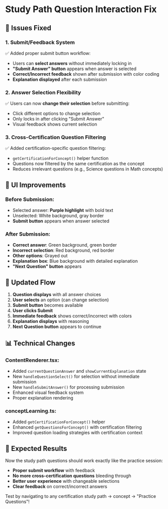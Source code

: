 # Study Path Question Interaction Fix

## 🔧 **Issues Fixed**

### 1. **Submit/Feedback System** 
✅ Added proper submit button workflow:
- Users can **select answers** without immediately locking in
- **"Submit Answer" button** appears when answer is selected  
- **Correct/Incorrect feedback** shown after submission with color coding
- **Explanation displayed** after each submission

### 2. **Answer Selection Flexibility**
✅ Users can now **change their selection** before submitting:
- Click different options to change selection
- Only locks in after clicking "Submit Answer"
- Visual feedback shows current selection

### 3. **Cross-Certification Question Filtering**
✅ Added certification-specific question filtering:
- `getCertificationForConcept()` helper function
- Questions now filtered by the same certification as the concept
- Reduces irrelevant questions (e.g., Science questions in Math concepts)

## 🎨 **UI Improvements**

### **Before Submission:**
- Selected answer: **Purple highlight** with bold text
- Unselected: White background, gray border
- **Submit button** appears when answer selected

### **After Submission:**
- **Correct answer**: Green background, green border
- **Incorrect selection**: Red background, red border  
- **Other options**: Grayed out
- **Explanation box**: Blue background with detailed explanation
- **"Next Question" button** appears

## 🔄 **Updated Flow**

1. **Question displays** with all answer choices
2. **User selects** an option (can change selection)
3. **Submit button** becomes available
4. **User clicks Submit**
5. **Immediate feedback** shows correct/incorrect with colors
6. **Explanation displays** with reasoning
7. **Next Question button** appears to continue

## 📊 **Technical Changes**

### ContentRenderer.tsx:
- Added `currentQuestionAnswer` and `showCurrentExplanation` state
- New `handleQuestionSelect()` for selection without immediate submission
- New `handleSubmitAnswer()` for processing submission
- Enhanced visual feedback system
- Proper explanation rendering

### conceptLearning.ts:
- Added `getCertificationForConcept()` helper
- Enhanced `getQuestionsForConcept()` with certification filtering
- Improved question loading strategies with certification context

## 🎯 **Expected Results**

Now the study path questions should work exactly like the practice session:
- **Proper submit workflow** with feedback
- **No more cross-certification questions** bleeding through
- **Better user experience** with changeable selections
- **Clear feedback** on correct/incorrect answers

Test by navigating to any certification study path → concept → "Practice Questions"!
